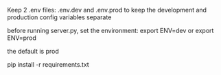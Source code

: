Keep 2 .env files: .env.dev and .env.prod to keep the development and production config variables separate

before running server.py, set the environment:
export ENV=dev
or
export ENV=prod

the default is prod

pip install -r requirements.txt